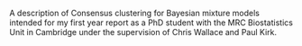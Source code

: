 A description of Consensus clustering for Bayesian mixture models intended for my first year report as a PhD student with the MRC Biostatistics Unit in Cambridge under the supervision of Chris Wallace and Paul Kirk.

